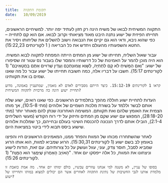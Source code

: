 ```yaml
---
title:  תקומת התקווה
date:   10/09/2019
---
```


התקווה המשיחית לבואו של משיח הינה רק חזון לעתיד יפה יותר. למשיחיים הראשונים, תחייתו הפיזית של ישוע נתנה היבט מאוד מציאותי וקרוב לבואו. אם הוא קם לתחייה – כפי שהוא ניבא, ודאי הוא גם יקיים את הנבואה וישוב להשלים את שליחותו ויסיר את החטא והשפעותיו מהעולם ויחדש את כל הבריאה ( 1 לקורינתים 15:22,23). 

עבור שאול השליח, תחייתו של ישוע מן המתים הייתה המפתח לתקווה לבוא המשיח. הוא היה מוכן להמר על האמינות של כל דרשותיו והמסר שלו בעבור נס עטור זה שסיפורו של ישוע: "וְאִם הַמָּשִׁיחַ לֹא קָם לִתְחִיָּה, לַשָּׁוְא אֱמוּנַתְכֶם וַעֲדַיִן שְׁרוּיִים אַתֶּם בַּחֲטָאֵיכֶם" (1 לקורינתים 15:17). חשבו על דבריו אלה, כמה חשובה תחייתו של ישוע עבור כל מה שאנו שמים בו את תקוותינו. 

`קראו 1 לקורינתים 15:12-19. כיצד הייתם מסבירים לאדם לא מאמין, שמתעניין באמונה, מדוע תחיית ישוע הינה כה מרכזית לתקווה המשיחית?`

העדות לתחיית ישוע חוללה מהפך בתלמידים הראשונים. כפי שאנו רואים, ישוע שלח אותם לבשר וללמד על בשורת מלכות השמיים של אלוהים (מתי 10:5-8), אך מותו הצמית את האומץ שלהם ואת תקוותם. המשימה האחרונה שנתן להם מאוחר יותר (מתי 28:18-20), המפגש עם ישוע שקם מן המתים וחיזוק על ידי רוח הקודש (מעשי השליחים 2:1-4), הובילו אותם לדרך הנכונה להכנסת השינוי בעולם ובחייהם, כך שמלכות אלוהים שישוע ביסס תבוא לידי ביטוי במציאות היום. 

לאחר שהשתחררו מכוחו של המוות והפחד ממנו, המאמינים הראשונים חיו והפיצו באומץ לב בשם ישוע (1 לקורינתים 15:30,31). הרוע שמביא למוות, הוא אותו הרוע שמביא לסבל, חוסר צדק, עוני, עוול ועושק על כל צורותיהם. עם זאת, הודות לישוע וניצחונו את המוות, כל אלה ייפסקו יום אחד. "הָאוֹיֵב הָאַחֲרוֹן שֶׁיְּמֻגַּר הוּא הַמָּוֶת" (1 לקורינתים 15:26).

`בסופו של עניין, לא משנה למי אנחנו עוזרים עכשיו, כולם ימותו יום אחד. מה אמת כואבת זו מלמדת אותנו לגבי החשיבות של נתינת התקווה לאחרים אשר הם יכולים למצוא במותו ותחייתו של ישוע?`